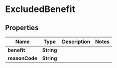 # ExcludedBenefit

## Properties
Name | Type | Description | Notes
------------ | ------------- | ------------- | -------------
**benefit** | **String** |  | 
**reasonCode** | **String** |  | 
